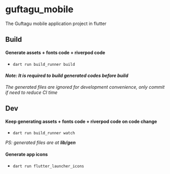 # guftagu_mobile

The Guftagu mobile application project in flutter

## Build

#### Generate assets + fonts code + riverpod code

- `dart run build_runner build`

#### _Note: It is required to build generated codes before build_

_The generated files are ignored for development convenience, only commit if need to reduce CI time_

## Dev

#### Keep generating assets + fonts code + riverpod code on code change

- `dart run build_runner watch`

_PS: generated files are at **lib/gen**_

#### Generate app icons 

 - `dart run flutter_launcher_icons`

<!-- #### Generate native splash icon 

 - `dart run flutter_native_splash:create` -->

<!-- #### Generate hive code

- `flutter packages pub run build_runner build` -->
